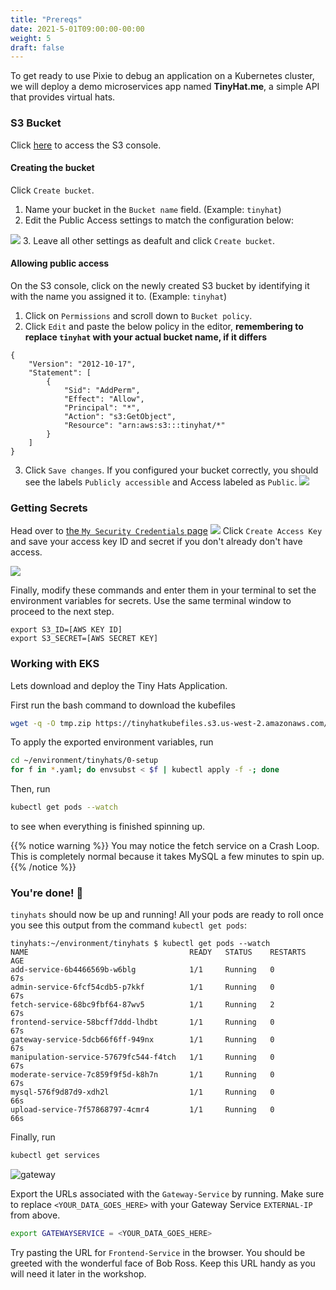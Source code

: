 ```yaml
---
title: "Prereqs"
date: 2021-5-01T09:00:00-00:00
weight: 5
draft: false
---
```


To get ready to use Pixie to debug an application on a Kubernetes cluster, we will deploy a demo microservices app named **TinyHat.me**, a simple API that provides virtual hats.

### S3 Bucket
Click [here](https://console.aws.amazon.com/s3/home) to access the S3 console.

#### Creating the bucket
Click `Create bucket`.

1. Name your bucket in the `Bucket name` field. (Example: `tinyhat`)
2. Edit the Public Access settings to match the configuration below:

![](/images/u6ZrfvH.png)
3. Leave all other settings as deafult and click `Create bucket`.

#### Allowing public access
On the S3 console, click on the newly created S3 bucket by identifying it with the name you assigned it to. (Example: `tinyhat`)

1. Click on `Permissions` and scroll down to `Bucket policy`.
2. Click `Edit` and paste the below policy in the editor, **remembering to replace `tinyhat` with your actual bucket name, if it differs**
```
{
    "Version": "2012-10-17",
    "Statement": [
        {
            "Sid": "AddPerm",
            "Effect": "Allow",
            "Principal": "*",
            "Action": "s3:GetObject",
            "Resource": "arn:aws:s3:::tinyhat/*"
        }
    ]
}
```
3. Click `Save changes`. If you configured your bucket correctly, you should see the labels `Publicly accessible` and Access labeled as `Public`.
![](/images/cYq2MYc.png)

### Getting Secrets
Head over to [the `My Security Credentials` page](https://console.aws.amazon.com/iam/home?#/security_credentials)
![](/images/pixie/0-IAM.png)
Click `Create Access Key` and save your access key ID and secret if you don't already don't have access.

![](/images/pixie/0-IAM-2.png)


Finally, modify these commands and enter them in your terminal to set the environment variables for secrets. Use the same terminal window to proceed to the next step.
``` 
export S3_ID=[AWS KEY ID]
export S3_SECRET=[AWS SECRET KEY]
```

### Working with EKS

Lets download and deploy the Tiny Hats Application. 

First run the bash command to download the kubefiles 
```bash
wget -q -O tmp.zip https://tinyhatkubefiles.s3.us-west-2.amazonaws.com/tinyhats.zip && unzip tmp.zip && rm tmp.zip
```

To apply the exported environment variables, run

```bash 
cd ~/environment/tinyhats/0-setup
for f in *.yaml; do envsubst < $f | kubectl apply -f -; done
```

Then, run
```bash 
kubectl get pods --watch
```  
to see when everything is finished spinning up.

{{% notice warning %}}
You may notice the fetch service on a Crash Loop. This is completely normal because it takes MySQL a few minutes to spin up. 
{{% /notice %}}

### You're done! 🎉
`tinyhats` should now be up and running! All your pods are ready to roll once you see this output from the command `kubectl get pods`:

```
tinyhats:~/environment/tinyhats $ kubectl get pods --watch
NAME                                    READY   STATUS    RESTARTS   AGE
add-service-6b4466569b-w6blg            1/1     Running   0          67s
admin-service-6fcf54cdb5-p7kkf          1/1     Running   0          67s
fetch-service-68bc9fbf64-87wv5          1/1     Running   2          67s
frontend-service-58bcff7ddd-lhdbt       1/1     Running   0          67s
gateway-service-5dcb66f6ff-949nx        1/1     Running   0          67s
manipulation-service-57679fc544-f4tch   1/1     Running   0          67s
moderate-service-7c859f9f5d-k8h7n       1/1     Running   0          67s
mysql-576f9d87d9-xdh2l                  1/1     Running   0          66s
upload-service-7f57868797-4cmr4         1/1     Running   0          66s
``` 

Finally, run

```bash
kubectl get services
```

![gateway](/images/pixie/0-kubectl.png)

Export the URLs associated with the `Gateway-Service` by running. Make sure to replace `<YOUR_DATA_GOES_HERE>` with your Gateway Service `EXTERNAL-IP` from above.

```bash
export GATEWAYSERVICE = <YOUR_DATA_GOES_HERE>
```

Try pasting the URL for `Frontend-Service` in the browser. You should be greeted with the wonderful face of Bob Ross. Keep this URL handy as you will need it later in the workshop. 